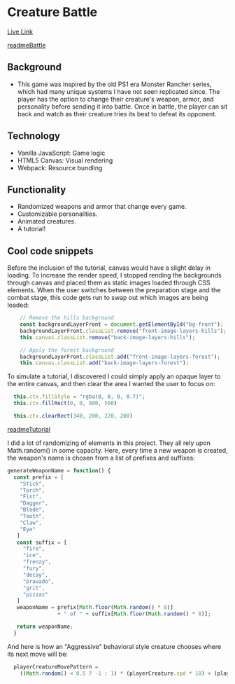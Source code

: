 # Creature Battle

[Live Link](http://creaturebattle.mesona.net/)

[readmeBattle](https://github.com/Mesona/creatureBattle/tree/master/docs/design/readmeBattle.png "Creatures battling")

## Background
* This game was inspired by the old PS1 era Monster Rancher series, which had many unique systems I have not seen replicated since.  The player has the option to change their creature's weapon, armor, and personality before sending it into battle.  Once in battle, the player can sit back and watch as their creature tries its best to defeat its opponent.

## Technology
* Vanilla JavaScript: Game logic
* HTML5 Canvas: Visual rendering
* Webpack: Resource bundling

## Functionality
* Randomized weapons and armor that change every game.
* Customizable personalities.
* Animated creatures.
* A tutorial!

## Cool code snippets


Before the inclusion of the tutorial, canvas would have a slight delay in loading.  To increase the render speed, I stopped rending the backgrounds through canvas and placed them as static images loaded through CSS elements.  When the user switches between the preparation stage and the combat stage, this code gets run to swap out which images are being loaded:
```javascript
    // Remove the hills background
    const backgroundLayerFront = document.getElementById("bg-front");
    backgroundLayerFront.classList.remove("front-image-layers-hills");
    this.canvas.classList.remove("back-image-layers-hills");

    // Apply the forest background
    backgroundLayerFront.classList.add("front-image-layers-forest");
    this.canvas.classList.add("back-image-layers-forest");
```

To simulate a tutorial, I discovered I could simply apply an opaque layer to the entire canvas, and then clear the area I wanted the user to focus on:
```javascript
  this.ctx.fillStyle = "rgba(0, 0, 0, 0.7)";
  this.ctx.fillRect(0, 0, 800, 500)

  this.ctx.clearRect(340, 280, 220, 200)
```

[readmeTutorial](https://github.com/Mesona/creatureBattle/tree/master/docs/design/readmeTutorial.png "Tutorial")


I did a lot of randomizing of elements in this project.  They all rely upon Math.random() in some capacity.  Here, every time a new weapon is created, the weapon's name is chosen from a list of prefixes and suffixes:

```javascript
generateWeaponName = function() {
  const prefix = [
    "Stick",
    "Torch",
    "Fist",
    "Dagger",
    "Blade",
    "Tooth",
    "Claw",
    "Eye"
   ]
   const suffix = [
     "fire",
     "ice",
     "frenzy",
     "fury",
     "decay",
     "bravado",
     "grit",
     "pizzaz"
   ]
   weaponName = prefix[Math.floor(Math.random() * 8)]
                + " of " + suffix[Math.floor(Math.random() * 8)];

   return weaponName;
  }
```
And here is how an "Aggressive" behavioral style creature chooses where its next move will be:
```javascript
  playerCreatureMovePattern =
    ((Math.random() < 0.5 ? -1 : 1) * (playerCreature.spd * 10) + (playerCreature.spd * 2));
```

